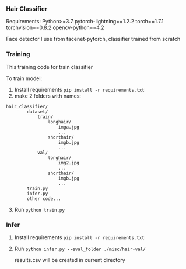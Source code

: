 ### Hair Classifier
Requirements:
   Python>=3.7
   pytorch-lightning==1.2.2
   torch==1.7.1 
   torchvision==0.8.2
   opencv-python==4.2

Face detector I use from facenet-pytorch, classifier trained from scratch
### Training
This training code for train classifier

To train model:
1. Install requirements `pip install -r requirements.txt`
2. make 2 folders with names:
```
hair_classifier/
        dataset/
            train/
                longhair/
                    imga.jpg
                    ...
                shorthair/
                    imgb.jpg
                    ...
            val/
                longhair/
                    img2.jpg
                    ...
                shorthair/
                    imgb.jpg
                    ...
        train.py
        infer.py
        other code... 
```
   
3. Run `python train.py`

### Infer
1. Install requirements `pip install -r requirements.txt`

2. Run `python infer.py --eval_folder ./misc/hair-val/`

   results.csv will be created in current directory